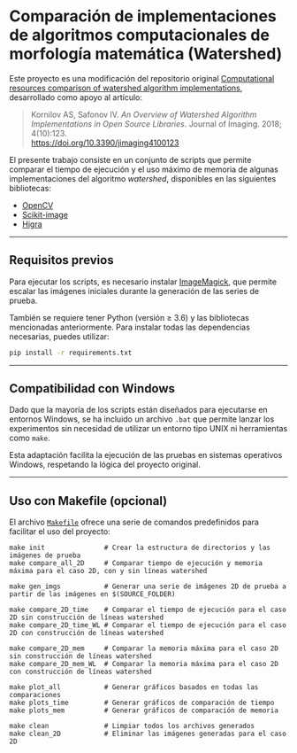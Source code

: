 # Comparación de implementaciones de algoritmos computacionales de morfología matemática (Watershed)

Este proyecto es una modificación del repositorio original [Computational resources comparison of watershed algorithm implementations](https://github.com/ant-Korn/Comparing_watersheds/tree/master/2018), desarrollado como apoyo al artículo:

> Kornilov AS, Safonov IV. *An Overview of Watershed Algorithm Implementations in Open Source Libraries*. Journal of Imaging. 2018; 4(10):123.  
> https://doi.org/10.3390/jimaging4100123

El presente trabajo consiste en un conjunto de scripts que permite comparar el tiempo de ejecución y el uso máximo de memoria de algunas implementaciones del algoritmo *watershed*, disponibles en las siguientes bibliotecas:

- [OpenCV](https://github.com/opencv/opencv "Open Source Computer Vision Library")
- [Scikit-image](https://github.com/scikit-image/scikit-image "scikit-image")
- [Higra](https://github.com/higra/Higra "Hierarchical Graph Analysis")

---

## Requisitos previos

Para ejecutar los scripts, es necesario instalar [ImageMagick](https://github.com/ImageMagick/ImageMagick), que permite escalar las imágenes iniciales durante la generación de las series de prueba.

También se requiere tener Python (versión ≥ 3.6) y las bibliotecas mencionadas anteriormente. Para instalar todas las dependencias necesarias, puedes utilizar:

```bash
pip install -r requirements.txt
````

---

## Compatibilidad con Windows

Dado que la mayoría de los scripts están diseñados para ejecutarse en entornos Windows, se ha incluido un archivo `.bat` que permite lanzar los experimentos sin necesidad de utilizar un entorno tipo UNIX ni herramientas como `make`.

Esta adaptación facilita la ejecución de las pruebas en sistemas operativos Windows, respetando la lógica del proyecto original.

---

## Uso con Makefile (opcional)

El archivo [`Makefile`](./Makefile) ofrece una serie de comandos predefinidos para facilitar el uso del proyecto:

```make
make init               # Crear la estructura de directorios y las imágenes de prueba
make compare_all_2D     # Comparar tiempo de ejecución y memoria máxima para el caso 2D, con y sin líneas watershed

make gen_imgs           # Generar una serie de imágenes 2D de prueba a partir de las imágenes en $(SOURCE_FOLDER)

make compare_2D_time    # Comparar el tiempo de ejecución para el caso 2D sin construcción de líneas watershed
make compare_2D_time_WL # Comparar el tiempo de ejecución para el caso 2D con construcción de líneas watershed

make compare_2D_mem     # Comparar la memoria máxima para el caso 2D sin construcción de líneas watershed
make compare_2D_mem_WL  # Comparar la memoria máxima para el caso 2D con construcción de líneas watershed

make plot_all           # Generar gráficos basados en todas las comparaciones
make plots_time         # Generar gráficos de comparación de tiempo
make plots_mem          # Generar gráficos de comparación de memoria

make clean              # Limpiar todos los archivos generados
make clean_2D           # Eliminar las imágenes generadas para el caso 2D
```


